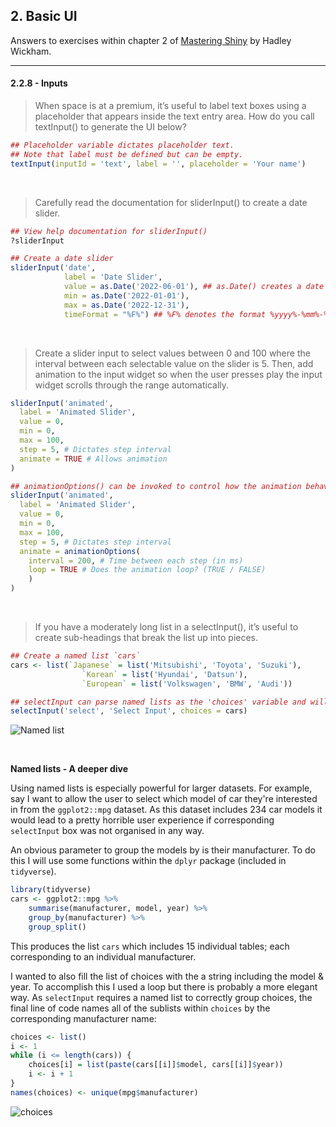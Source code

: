 ## 2. Basic UI
Answers to exercises within chapter 2 of [Mastering Shiny](https://mastering-shiny.org/) by Hadley Wickham.

---

#### 2.2.8 - Inputs
>When space is at a premium, it’s useful to label text boxes using a placeholder that appears inside the text entry area. How do you call textInput() to generate the UI below?

```R
## Placeholder variable dictates placeholder text.
## Note that label must be defined but can be empty.
textInput(inputId = 'text', label = '', placeholder = 'Your name')

```
&nbsp;
>Carefully read the documentation for sliderInput() to create a date slider.

```R
## View help documentation for sliderInput()
?sliderInput

## Create a date slider
sliderInput('date',
            label = 'Date Slider',
            value = as.Date('2022-06-01'), ## as.Date() creates a date object
            min = as.Date('2022-01-01'),
            max = as.Date('2022-12-31'),
            timeFormat = "%F%") ## %F% denotes the format %yyyy%-%mm%-%dd%
```
&nbsp;
>Create a slider input to select values between 0 and 100 where the interval between each selectable value on the slider is 5. Then, add animation to the input widget so when the user presses play the input widget scrolls through the range automatically.

```R
sliderInput('animated',
  label = 'Animated Slider',
  value = 0,
  min = 0,
  max = 100,
  step = 5, # Dictates step interval
  animate = TRUE # Allows animation
)

## animationOptions() can be invoked to control how the animation behaves
sliderInput('animated',
  label = 'Animated Slider',
  value = 0,
  min = 0,
  max = 100,
  step = 5, # Dictates step interval
  animate = animationOptions(
    interval = 200, # Time between each step (in ms)
    loop = TRUE # Does the animation loop? (TRUE / FALSE)
    )
)
```
&nbsp;

>If you have a moderately long list in a selectInput(), it’s useful to create sub-headings that break the list up into pieces.

```R
## Create a named list `cars`
cars <- list(`Japanese` = list('Mitsubishi', 'Toyota', 'Suzuki'),
                `Korean` = list('Hyundai', 'Datsun'),
                `European` = list('Volkswagen', 'BMW', 'Audi'))

## selectInput can parse named lists as the 'choices' variable and will group by name
selectInput('select', 'Select Input', choices = cars)
```
![Named list](https://i.imgur.com/3X8sNpv.png)

&nbsp;

**Named lists - A deeper dive**

Using named lists is especially powerful for larger datasets. For example, say I want to allow the user to select which model of car they're interested in from the `ggplot2::mpg` dataset. As this dataset includes 234 car models it would lead to a pretty horrible user experience if corresponding `selectInput` box was not organised in any way.

An obvious parameter to group the models by is their manufacturer. To do this I will use some functions within the `dplyr` package (included in `tidyverse`).
```R
library(tidyverse)
cars <- ggplot2::mpg %>%
    summarise(manufacturer, model, year) %>%
    group_by(manufacturer) %>%
    group_split()
```
This produces the list `cars` which includes 15 individual tables; each corresponding to an individual manufacturer.

I wanted to also fill the list of choices with the a string including the model & year. To accomplish this I used a loop but there is probably a more elegant way. As `selectInput` requires a named list to correctly group choices, the final line of code names all of the sublists within `choices` by the corresponding manufacturer name:
```R
choices <- list()
i <- 1
while (i <= length(cars)) {
    choices[i] = list(paste(cars[[i]]$model, cars[[i]]$year))
    i <- i + 1
}
names(choices) <- unique(mpg$manufacturer)
```
![choices](https://i.imgur.com/tSBjQx1.png)

